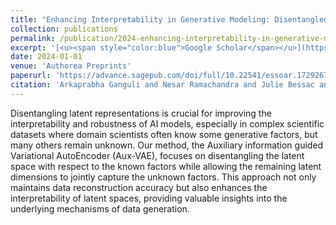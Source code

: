 ```yaml
---
title: "Enhancing Interpretability in Generative Modeling: Disentangled Latent Spaces in Scientific Datasets"
collection: publications
permalink: /publication/2024-enhancing-interpretability-in-generative-modeling-
excerpt: '[<u><span style="color:blue">Google Scholar</span></u>](https://scholar.google.com/scholar?q=Enhancing+Interpretability+in+Generative+Modeling:+Disentangled+Latent+Spaces+in+Scientific+Datasets)'
date: 2024-01-01
venue: 'Authorea Preprints'
paperurl: 'https://advance.sagepub.com/doi/full/10.22541/essoar.172926700.08399445'
citation: 'Arkaprabha Ganguli and Nesar Ramachandra and Julie Bessac and Emil Constantinescu (2024). "Enhancing Interpretability in Generative Modeling: Disentangled Latent Spaces in Scientific Datasets". Authorea Preprints.'
---
```


Disentangling latent representations is crucial for improving the interpretability and robustness of AI models, especially in complex scientific datasets where domain scientists often know some generative factors, but many others remain unknown. Our method, the Auxiliary information guided Variational AutoEncoder (Aux-VAE), focuses on disentangling the latent space with respect to the known factors while allowing the remaining latent dimensions to jointly capture the unknown factors. This approach not only maintains data reconstruction accuracy but also enhances the interpretability of latent spaces, providing valuable insights into the underlying mechanisms of data generation.
